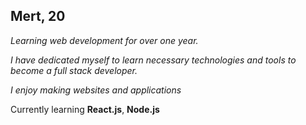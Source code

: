 ## Mert, 20

*Learning web development for over one year.*

*I have dedicated myself to learn necessary technologies and tools to become a full stack developer.*

*I enjoy making websites and applications*

Currently learning **React.js**, **Node.js**
